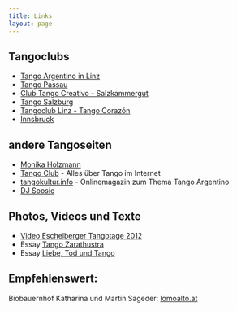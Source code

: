 ```yaml
---
title: Links
layout: page
---
```


## Tangoclubs

* [Tango Argentino in Linz](http://www.tango-linz.at)
* [Tango Passau](http://www.tango-passau.d)
* [Club Tango Creativo - Salzkammergut](http://www.tangocreativo.at)
* [Tango Salzburg](http//www.tangosalzburg.de)
* [Tangoclub Linz - Tango Corazón](http://www.tangolinz-corazon.at)
* [Innsbruck](http://www.libertango.at)

## andere Tangoseiten

* [Monika Holzmann](http://www.monikaholzmann.at)
* [Tango Club](http://www.tango-club.com) - Alles über Tango im Internet 
* [tangokultur.info](http://tangokultur.info) - Onlinemagazin zum Thema Tango Argentino
* [DJ Soosie](http://www.soozies.at/DJ-ing.html)

## Photos, Videos und Texte

* [Video Eschelberger Tangotage 2012](http://www.youtube.com/watch?v=ZkvMk9EyFQ8)
* Essay [Tango Zarathustra](http://eschelberg.net/sites/eschelberg.net/files/Tangot_Zarathustra_Bildtext.pdf)
* Essay [Liebe, Tod und Tango](http://eschelberg.net/verlag-eschelberg/liebe-tod-und-tango#attachments)

## Empfehlenswert:
Biobauernhof Katharina und Martin Sageder: [lomoalto.at](https://www.lomoalto.at/)

